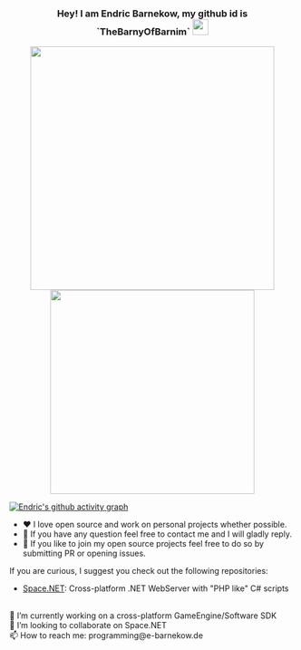 <h3 align="center">
  <strong>Hey! I am Endric Barnekow, my github id is `TheBarnyOfBarnim`</strong>
  <img src="https://media.giphy.com/media/hvRJCLFzcasrR4ia7z/giphy.gif" width="28">
</h3>

<p align="center">
    <strong></strong>
</p>



<div class="container" align="center">
        <img alt="" width="430" src="https://github-readme-streak-stats.herokuapp.com?user=TheBarnyOfBarnim&theme=dark&hide_border=true"/>
        <img alt="" width="360" src="https://github-readme-stats.vercel.app/api/top-langs/?username=TheBarnyOfBarnim&layout=compact&theme=dark">
</div>

[![Endric's github activity graph](https://github-readme-activity-graph.vercel.app/graph?username=TheBarnyOfBarnim&theme=github-compact)](https://github.com/TheBarnyOfBarnim/github-readme-activity-graph)


- :heart: I love open source and work on personal projects whether possible.
- 💬 If you have any question feel free to contact me and I will gladly reply.
- 🤔 If you like to join my open source projects feel free to do so by submitting PR or opening issues.

If you are curious, I suggest you check out the following repositories:

- [Space.NET](https://github.com/TheBarnyOfBarnim/Space.NET): Cross-platform .NET WebServer with "PHP like" C# scripts

<br>
🔭 I’m currently working on a cross-platform GameEngine/Software SDK<br>
👯 I’m looking to collaborate on Space.NET<br>
📫 How to reach me: programming@e-barnekow.de
